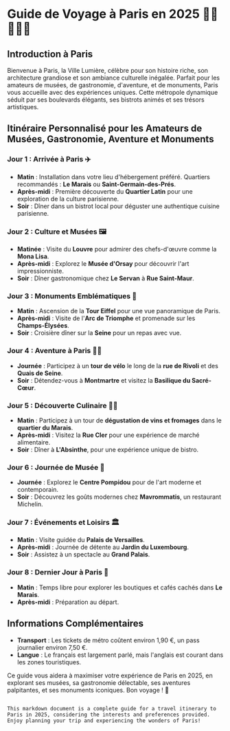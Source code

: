 # Guide de Voyage à Paris en 2025 🎨🍷🗼🚴‍♂️

## Introduction à Paris

Bienvenue à Paris, la Ville Lumière, célèbre pour son histoire riche, son architecture grandiose et son ambiance culturelle inégalée. Parfait pour les amateurs de musées, de gastronomie, d'aventure, et de monuments, Paris vous accueille avec des expériences uniques. Cette métropole dynamique séduit par ses boulevards élégants, ses bistrots animés et ses trésors artistiques.

## Itinéraire Personnalisé pour les Amateurs de Musées, Gastronomie, Aventure et Monuments

### Jour 1 : Arrivée à Paris ✈️
- **Matin** : Installation dans votre lieu d'hébergement préféré. Quartiers recommandés : **Le Marais** ou **Saint-Germain-des-Prés**.
- **Après-midi** : Première découverte du **Quartier Latin** pour une exploration de la culture parisienne.
- **Soir** : Dîner dans un bistrot local pour déguster une authentique cuisine parisienne.

### Jour 2 : Culture et Musées 🖼️
- **Matinée** : Visite du **Louvre** pour admirer des chefs-d'œuvre comme la **Mona Lisa**.
- **Après-midi** : Explorez le **Musée d'Orsay** pour découvrir l'art impressionniste.
- **Soir** : Dîner gastronomique chez **Le Servan** à **Rue Saint-Maur**.

### Jour 3 : Monuments Emblématiques 🗼
- **Matin** : Ascension de la **Tour Eiffel** pour une vue panoramique de Paris.
- **Après-midi** : Visite de l'**Arc de Triomphe** et promenade sur les **Champs-Élysées**.
- **Soir** : Croisière dîner sur la **Seine** pour un repas avec vue.

### Jour 4 : Aventure à Paris 🚴‍♂️
- **Journée** : Participez à un **tour de vélo** le long de la **rue de Rivoli** et des **Quais de Seine**.
- **Soir** : Détendez-vous à **Montmartre** et visitez la **Basilique du Sacré-Cœur**.

### Jour 5 : Découverte Culinaire 🧀🍷
- **Matin** : Participez à un tour de **dégustation de vins et fromages** dans le **quartier du Marais**.
- **Après-midi** : Visitez la **Rue Cler** pour une expérience de marché alimentaire.
- **Soir** : Dîner à **L'Absinthe**, pour une expérience unique de bistro.

### Jour 6 : Journée de Musée 🎨
- **Journée** : Explorez le **Centre Pompidou** pour de l'art moderne et contemporain.
- **Soir** : Découvrez les goûts modernes chez **Mavrommatis**, un restaurant Michelin.

### Jour 7 : Événements et Loisirs 🏛️
- **Matin** : Visite guidée du **Palais de Versailles**.
- **Après-midi** : Journée de détente au **Jardin du Luxembourg**.
- **Soir** : Assistez à un spectacle au **Grand Palais**.

### Jour 8 : Dernier Jour à Paris 👋
- **Matin** : Temps libre pour explorer les boutiques et cafés cachés dans **Le Marais**.
- **Après-midi** : Préparation au départ.

## Informations Complémentaires

- **Transport** : Les tickets de métro coûtent environ 1,90 €, un pass journalier environ 7,50 €.
- **Langue** : Le français est largement parlé, mais l'anglais est courant dans les zones touristiques.

Ce guide vous aidera à maximiser votre expérience de Paris en 2025, en explorant ses musées, sa gastronomie délectable, ses aventures palpitantes, et ses monuments iconiques. Bon voyage ! 🌟
```

This markdown document is a complete guide for a travel itinerary to Paris in 2025, considering the interests and preferences provided. Enjoy planning your trip and experiencing the wonders of Paris!